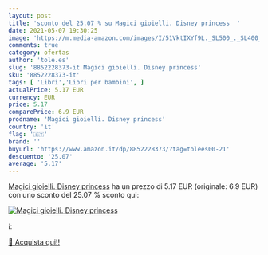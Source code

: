 ```yaml
---
layout: post
title: 'sconto del 25.07 % su Magici gioielli. Disney princess  '
date: 2021-05-07 19:30:25
image: 'https://m.media-amazon.com/images/I/51VktIXYf9L._SL500_._SL400_.jpg'
comments: true
category: ofertas
author: 'tole.es'
slug: '8852228373-it Magici gioielli. Disney princess'
sku: '8852228373-it'
tags: [ 'Libri','Libri per bambini', ]
actualPrice: 5.17 EUR
currency: EUR
price: 5.17
comparePrice: 6.9 EUR
prodname: 'Magici gioielli. Disney princess'
country: 'it'
flag: '🇮🇹'
brand: ''
buyurl: 'https://www.amazon.it/dp/8852228373/?tag=tolees00-21'
descuento: '25.07'
average: '5.17'
---
```


[Magici gioielli. Disney princess](https://www.amazon.it/dp/8852228373/?tag=tolees00-21) ha un prezzo di 5.17 EUR (originale: 6.9 EUR) con uno sconto del 25.07 % sconto qui:

[![Magici gioielli. Disney princess](https://m.media-amazon.com/images/I/51VktIXYf9L._SL500_._SL400_.jpg)](https://www.amazon.it/dp/8852228373/?tag=tolees00-21)

ℹ️:


[🛒 Acquista qui!!](https://www.amazon.it/dp/8852228373/?tag=tolees00-21)
